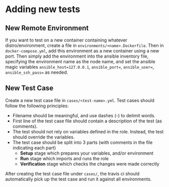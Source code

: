 # Adding new tests

## New Remote Environment

If you want to test on a new container containing whatever distro/environment, create a file in `environments/<name>.Dockerfile`. Then in `docker-compose.yml`, add this environment as a new container using a new port. Then simply add the environment into the ansible inventory file, specifying the environment name as the node name, and set the ansible magic variables `ansible_host=127.0.0.1`, `ansible_port=`, `ansible_user=`, `ansible_ssh_pass=` as needed.

## New Test Case

Create a new test case file in `cases/<test-name>.yml`. Test cases should follow the following principles:

* Filename should be meaningful, and use dashes (-) to delimit words.
* First line of the test case file should contain a description of the test (as comments).
* The test should not rely on variables defined in the role. Instead, the test should override the variables.
* The test case should be split into 3 parts (with comments in the file indicating each part)
    * **Setup** stage which prepares your variables, and/or environment
    * **Run** stage which imports and runs the role
    * **Verification** stage which checks the changes were made correctly

After creating the test case file under `cases/`, the travis ci should automatically pick up the test case and run it against all environments.
